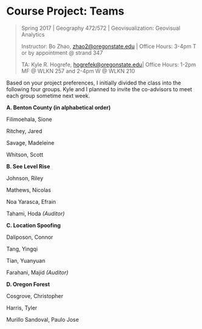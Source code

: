 # Course Project: Teams

> Spring 2017 | Geography 472/572 | Geovisualization: Geovisual Analytics
>
> Instructor: Bo Zhao, zhao2@oregonstate.edu | Office Hours: 3-4pm T or by appointment @ strand 347
>
> TA: Kyle R. Hogrefe, hogrefek@oregonstate.edu| Office Hours: 1-2pm MF @ WLKN 257 and 2-4pm W @ WLKN 210


Based on your project preferences, I initially divided the class into the following four groups. Kyle and I planned to invite the co-advisors to meet each group sometime next week.

**A. Benton County (in alphabetical order)**

Filimoehala, Sione

Ritchey, Jared

Savage, Madeleine

Whitson, Scott


**B. See Level Rise**

Johnson, Riley

Mathews, Nicolas 

Noa Yarasca, Efrain

Tahami, Hoda  *(Auditor)*

**C. Location Spoofing**

Daliposon, Connor

Tang, Yingqi

Tian, Yuanyuan

Farahani, Majid *(Auditor)*

**D. Oregon Forest**

Cosgrove, Christopher

Harris, Tyler

Murillo Sandoval, Paulo Jose